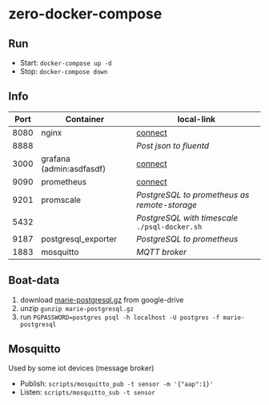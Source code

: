 # zero-docker-compose

## Run
- Start: `docker-compose up -d`
- Stop:  `docker-compose down`

## Info

Port | Container                              | local-link
---  | ---                                    | ---
8080 | nginx                                  | [connect](http://127.0.0.1:8080/index.html)
8888 |                                        | *Post json to fluentd*
3000 | grafana   (admin:asdfasdf)             | [connect](http://127.0.0.1:3000/)
9090 | prometheus                             | [connect](http://127.0.0.1:9090/)
9201 | promscale                              | *PostgreSQL to prometheus as remote-storage*
5432 |                                        | *PostgreSQL with timescale* `./psql-docker.sh`
9187 | postgresql_exporter                    | *PostgreSQL to prometheus*
1883 | mosquitto                              | *MQTT broker*

## Boat-data

1. download [marie-postgresql.gz](https://drive.google.com/file/d/1MvSa_U72yy86zrcA1Tdo7zucqYi8HBY9/view?usp=sharing) from google-drive
2. unzip `gunzip marie-postgresql.gz`
3. run `PGPASSWORD=postgres psql -h localhost -U postgres -f marie-postgresql`

## Mosquitto

Used by some iot devices (message broker)
- Publish: `scripts/mosquitto_pub -t sensor -m '{"aap":1}'`
- Listen:  `scripts/mosquitto_sub -t sensor`
